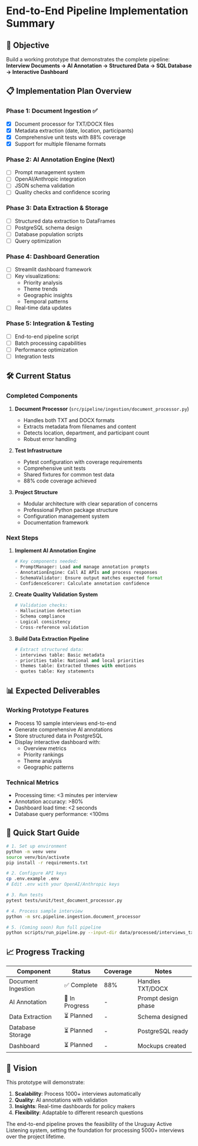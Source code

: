 # End-to-End Pipeline Implementation Summary

## 🎯 Objective

Build a working prototype that demonstrates the complete pipeline:
**Interview Documents → AI Annotation → Structured Data → SQL Database → Interactive Dashboard**

## 📋 Implementation Plan Overview

### Phase 1: Document Ingestion ✅
- [x] Document processor for TXT/DOCX files
- [x] Metadata extraction (date, location, participants)
- [x] Comprehensive unit tests with 88% coverage
- [x] Support for multiple filename formats

### Phase 2: AI Annotation Engine (Next)
- [ ] Prompt management system
- [ ] OpenAI/Anthropic integration
- [ ] JSON schema validation
- [ ] Quality checks and confidence scoring

### Phase 3: Data Extraction & Storage
- [ ] Structured data extraction to DataFrames
- [ ] PostgreSQL schema design
- [ ] Database population scripts
- [ ] Query optimization

### Phase 4: Dashboard Generation
- [ ] Streamlit dashboard framework
- [ ] Key visualizations:
  - Priority analysis
  - Theme trends
  - Geographic insights
  - Temporal patterns
- [ ] Real-time data updates

### Phase 5: Integration & Testing
- [ ] End-to-end pipeline script
- [ ] Batch processing capabilities
- [ ] Performance optimization
- [ ] Integration tests

## 🛠️ Current Status

### Completed Components

1. **Document Processor** (`src/pipeline/ingestion/document_processor.py`)
   - Handles both TXT and DOCX formats
   - Extracts metadata from filenames and content
   - Detects location, department, and participant count
   - Robust error handling

2. **Test Infrastructure**
   - Pytest configuration with coverage requirements
   - Comprehensive unit tests
   - Shared fixtures for common test data
   - 88% code coverage achieved

3. **Project Structure**
   - Modular architecture with clear separation of concerns
   - Professional Python package structure
   - Configuration management system
   - Documentation framework

### Next Steps

1. **Implement AI Annotation Engine**
   ```python
   # Key components needed:
   - PromptManager: Load and manage annotation prompts
   - AnnotationEngine: Call AI APIs and process responses
   - SchemaValidator: Ensure output matches expected format
   - ConfidenceScorer: Calculate annotation confidence
   ```

2. **Create Quality Validation System**
   ```python
   # Validation checks:
   - Hallucination detection
   - Schema compliance
   - Logical consistency
   - Cross-reference validation
   ```

3. **Build Data Extraction Pipeline**
   ```python
   # Extract structured data:
   - interviews table: Basic metadata
   - priorities table: National and local priorities
   - themes table: Extracted themes with emotions
   - quotes table: Key statements
   ```

## 📊 Expected Deliverables

### Working Prototype Features
- Process 10 sample interviews end-to-end
- Generate comprehensive AI annotations
- Store structured data in PostgreSQL
- Display interactive dashboard with:
  - Overview metrics
  - Priority rankings
  - Theme analysis
  - Geographic patterns

### Technical Metrics
- Processing time: <3 minutes per interview
- Annotation accuracy: >80%
- Dashboard load time: <2 seconds
- Database query performance: <100ms

## 🚀 Quick Start Guide

```bash
# 1. Set up environment
python -m venv venv
source venv/bin/activate
pip install -r requirements.txt

# 2. Configure API keys
cp .env.example .env
# Edit .env with your OpenAI/Anthropic keys

# 3. Run tests
pytest tests/unit/test_document_processor.py

# 4. Process sample interview
python -m src.pipeline.ingestion.document_processor

# 5. (Coming soon) Run full pipeline
python scripts/run_pipeline.py --input-dir data/processed/interviews_txt
```

## 📈 Progress Tracking

| Component | Status | Coverage | Notes |
|-----------|--------|----------|-------|
| Document Ingestion | ✅ Complete | 88% | Handles TXT/DOCX |
| AI Annotation | 🚧 In Progress | - | Prompt design phase |
| Data Extraction | ⏳ Planned | - | Schema designed |
| Database Storage | ⏳ Planned | - | PostgreSQL ready |
| Dashboard | ⏳ Planned | - | Mockups created |

## 🎉 Vision

This prototype will demonstrate:
1. **Scalability**: Process 1000+ interviews automatically
2. **Quality**: AI annotations with validation
3. **Insights**: Real-time dashboards for policy makers
4. **Flexibility**: Adaptable to different research questions

The end-to-end pipeline proves the feasibility of the Uruguay Active Listening system, setting the foundation for processing 5000+ interviews over the project lifetime.